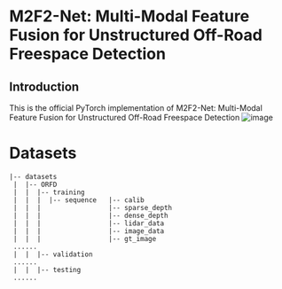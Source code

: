 # M2F2-Net: Multi-Modal Feature Fusion for Unstructured Off-Road Freespace Detection
## Introduction
This is the official PyTorch implementation of M2F2-Net: Multi-Modal Feature Fusion for Unstructured Off-Road Freespace Detection
![image](https://user-images.githubusercontent.com/70512651/216315067-867ec5af-e27a-492f-98f0-2523725f51ad.png)
# Datasets
```
|-- datasets
 |  |-- ORFD
 |  |  |-- training
 |  |  |  |-- sequence   |-- calib
 |  |  |                 |-- sparse_depth
 |  |  |                 |-- dense_depth
 |  |  |                 |-- lidar_data
 |  |  |                 |-- image_data
 |  |  |                 |-- gt_image
 ......
 |  |  |-- validation
 ......
 |  |  |-- testing
 ......
```

